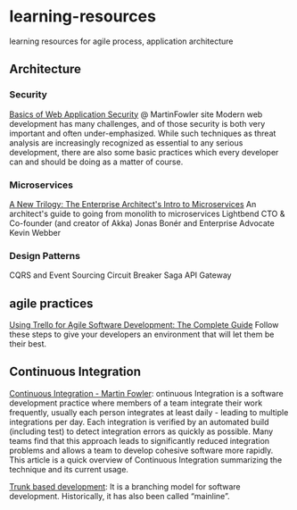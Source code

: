 # learning-resources

learning resources for agile process, application architecture

## Architecture

### Security

[Basics of Web Application Security](http://martinfowler.com/articles/web-security-basics.html) @ MartinFowler site
Modern web development has many challenges, and of those security is both very important and often under-emphasized. While such techniques as threat analysis are increasingly recognized as essential to any serious development, there are also some basic practices which every developer can and should be doing as a matter of course.

### Microservices

[A New Trilogy: The Enterprise Architect's Intro to Microservices](https://www.lightbend.com/blog/a-new-trilogy-the-enterprise-architects-intro-to-microservices)
An architect's guide to going from monolith to microservices 
Lightbend CTO & Co-founder (and creator of Akka) Jonas Bonér and Enterprise Advocate Kevin Webber

### Design Patterns

CQRS and Event Sourcing
Circuit Breaker
Saga 
API Gateway

## agile practices

[Using Trello for Agile Software Development: The Complete Guide](http://buildbettersoftware.com/trello-for-software-development) 
Follow these steps to give your developers an environment that will let them be their best. 


## Continuous Integration

[Continuous Integration - Martin Fowler](http://www.martinfowler.com/articles/continuousIntegration.html): 
ontinuous Integration is a software development practice where members of a team integrate their work frequently, usually each person integrates at least daily - leading to multiple integrations per day. Each integration is verified by an automated build (including test) to detect integration errors as quickly as possible. Many teams find that this approach leads to significantly reduced integration problems and allows a team to develop cohesive software more rapidly. This article is a quick overview of Continuous Integration summarizing the technique and its current usage.


[Trunk based development](http://paulhammant.com/2013/04/05/what-is-trunk-based-development/):
It is a branching model for software development. Historically, it has also been called “mainline”.


